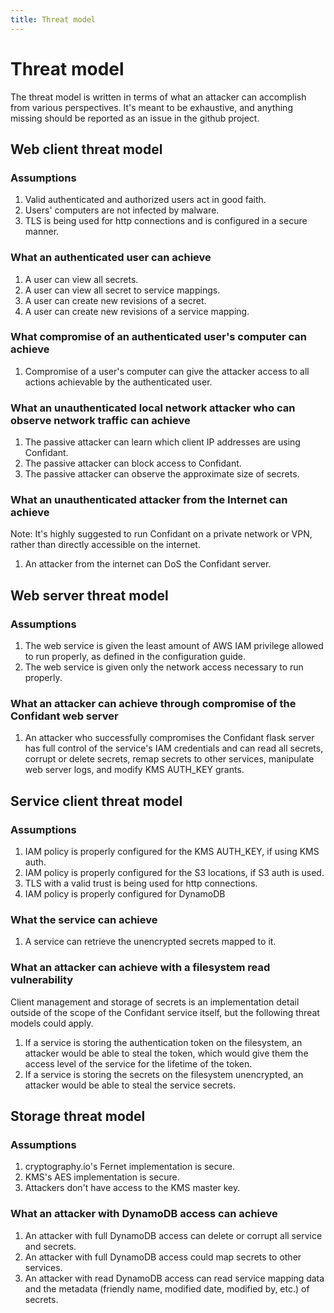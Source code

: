 ```yaml
---
title: Threat model
---
```


# Threat model

The threat model is written in terms of what an attacker can accomplish from
various perspectives. It's meant to be exhaustive, and anything missing should
be reported as an issue in the github project.

## Web client threat model

### Assumptions

1. Valid authenticated and authorized users act in good faith.
1. Users' computers are not infected by malware.
1. TLS is being used for http connections and is configured in a secure manner.

### What an authenticated user can achieve

1. A user can view all secrets.
1. A user can view all secret to service mappings.
1. A user can create new revisions of a secret.
1. A user can create new revisions of a service mapping.

### What compromise of an authenticated user's computer can achieve

1. Compromise of a user's computer can give the attacker access to all actions
   achievable by the authenticated user.

### What an unauthenticated local network attacker who can observe network traffic can achieve

1. The passive attacker can learn which client IP addresses are using Confidant.
1. The passive attacker can block access to Confidant.
1. The passive attacker can observe the approximate size of secrets.

### What an unauthenticated attacker from the Internet can achieve

Note: It's highly suggested to run Confidant on a private network or VPN,
rather than directly accessible on the internet.

1. An attacker from the internet can DoS the Confidant server.

## Web server threat model

### Assumptions

1. The web service is given the least amount of AWS IAM privilege allowed to
   run properly, as defined in the configuration guide.
1. The web service is given only the network access necessary to run properly.

### What an attacker can achieve through compromise of the Confidant web server

1. An attacker who successfully compromises the Confidant flask server has full
   control of the service's IAM credentials and can read all secrets, corrupt or
   delete secrets, remap secrets to other services, manipulate web server logs,
   and modify KMS AUTH\_KEY grants.

## Service client threat model

### Assumptions

1. IAM policy is properly configured for the KMS AUTH\_KEY, if using KMS auth.
1. IAM policy is properly configured for the S3 locations, if S3 auth is used.
1. TLS with a valid trust is being used for http connections.
1. IAM policy is properly configured for DynamoDB

### What the service can achieve

1. A service can retrieve the unencrypted secrets mapped to it.

### What an attacker can achieve with a filesystem read vulnerability

Client management and storage of secrets is an implementation detail outside of
the scope of the Confidant service itself, but the following threat models
could apply.

1. If a service is storing the authentication token on the filesystem, an
   attacker would be able to steal the token, which would give them the access
   level of the service for the lifetime of the token.
1. If a service is storing the secrets on the filesystem unencrypted, an
   attacker would be able to steal the service secrets.

## Storage threat model

### Assumptions

1. cryptography.io's Fernet implementation is secure.
1. KMS's AES implementation is secure.
1. Attackers don't have access to the KMS master key.

### What an attacker with DynamoDB access can achieve

1. An attacker with full DynamoDB access can delete or corrupt all service and
   secrets.
1. An attacker with full DynamoDB access could map secrets to other services.
1. An attacker with read DynamoDB access can read service mapping data and
   the metadata (friendly name, modified date, modified by, etc.) of secrets.
